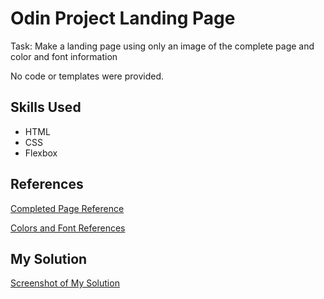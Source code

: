 # Odin Project Landing Page

Task: Make a landing page using only an image of the complete page
and color and font information

No code or templates were provided.

## Skills Used

- HTML
- CSS
- Flexbox

## References

[Completed Page Reference](https://cdn.statically.io/gh/TheOdinProject/curriculum/main/foundations/html_css/project/odin-project.png)

[Colors and Font References](https://cdn.statically.io/gh/TheOdinProject/curriculum/main/foundations/html_css/project/colors_and_stuff.png)

## My Solution

[Screenshot of My Solution](./assets/MySolution.png)
